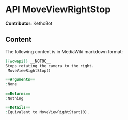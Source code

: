 # API MoveViewRightStop

**Contributor:** KethoBot

## Content

The following content is in MediaWiki markdown format:

```mediawiki
{{wowapi}} __NOTOC__
Stops rotating the camera to the right.
 MoveViewRightStop()

==Arguments==
:None

==Returns==
:Nothing

==Details==
:Equivalent to MoveViewRightStart(0).
```